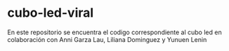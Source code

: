 # cubo-led-viral
En este repositorio se encuentra el codigo correspondiente al cubo led en colaboración con Anni Garza Lau, Liliana Dominguez y Yunuen Lenin
